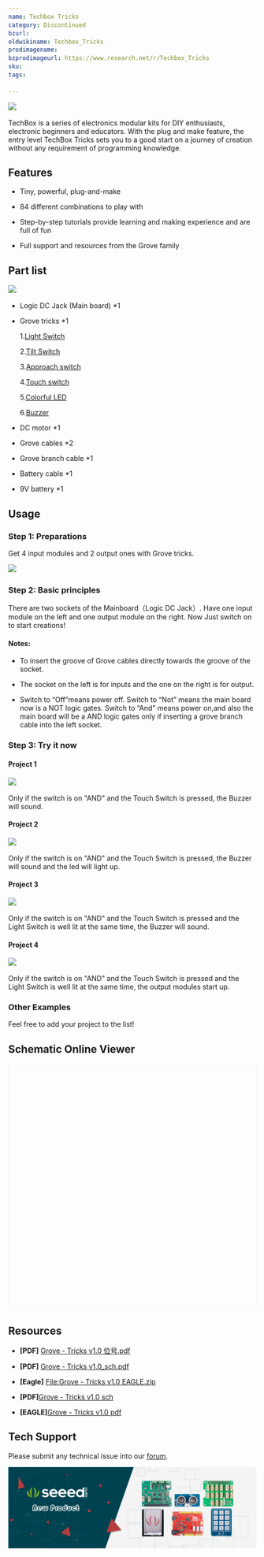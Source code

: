 ```yaml
---
name: Techbox Tricks‏‎
category: Discontinued
bzurl:
oldwikiname: Techbox_Tricks‏‎
prodimagename:
bzprodimageurl: https://www.research.net/r/Techbox_Tricks
sku:
tags:

---
```


![](https://files.seeedstudio.com/wiki/Techbox_Tricks/img/110020006_p1.jpg)

TechBox is a series of electronics modular kits for DIY enthusiasts, electronic beginners and educators.
With the plug and make feature, the entry level TechBox Tricks sets you to a good start on a journey of creation without any requirement of programming knowledge.

##   Features

*   Tiny, powerful, plug-and-make

*   84 different combinations to play with

*   Step-by-step tutorials provide learning and making experience and are full of fun

*   Full support and resources from the Grove family

##   Part list

![](https://files.seeedstudio.com/wiki/Techbox_Tricks/img/110020006_p2.jpg)

*   Logic DC Jack (Main board) *1

*   Grove tricks *1

    1.[Light Switch](https://seeeddoc.github.io/Grove-Light_Sensor/)

    2.[Tilt Switch](https://seeeddoc.github.io/Grove-Tilt_Switch/)

    3.[Approach switch](https://seeeddoc.github.io/Grove-Line_Finder/)

    4.[Touch switch](https://seeeddoc.github.io/Grove-Touch_Sensor/)

    5.[Colorful LED](https://seeeddoc.github.io/Grove-LED_Socket_Kit/)

    6.[Buzzer](https://seeeddoc.github.io/Grove-Buzzer/)

  *   DC motor *1

  *   Grove cables *2

  *   Grove branch cable *1

  *   Battery cable *1

  *   9V battery *1

##   Usage

###  Step 1: Preparations

Get 4 input modules and 2 output ones with Grove tricks.

![](https://files.seeedstudio.com/wiki/Techbox_Tricks/img/Grove_tricks_depart.jpg)

###  Step 2: Basic principles

There are two sockets of the Mainboard（Logic DC Jack）. Have one input module on the left and one output module on the right. Now Just switch on to start creations!

####  Notes:

*   To insert the groove of Grove cables directly towards the groove of the socket.

*   The socket on the left is for inputs and the one on the right is for output.

*   Switch to “Off”means power off. Switch to “Not” means the main board now is a NOT logic gates. Switch to “And” means power on,and also the main board will be a AND logic gates only if inserting a grove branch cable into the left socket.

###  Step 3: Try it now

####  Project 1

![](https://files.seeedstudio.com/wiki/Techbox_Tricks/img/Application_1.jpg)

Only if the switch is on "AND" and the Touch Switch is pressed, the Buzzer will sound.

####  Project 2

![](https://files.seeedstudio.com/wiki/Techbox_Tricks/img/Application_2.jpg)

Only if the switch is on "AND" and the Touch Switch is pressed, the Buzzer will sound and the led will light up.

####  Project 3

![](https://files.seeedstudio.com/wiki/Techbox_Tricks/img/Application_3.jpg)

Only if the switch is on "AND" and the Touch Switch is pressed and the Light Switch is well lit at the same time, the Buzzer will sound.

####  Project 4

![](https://files.seeedstudio.com/wiki/Techbox_Tricks/img/Application_4.jpg)

Only if the switch is on "AND" and the Touch Switch is pressed and the Light Switch is well lit at the same time, the output modules start up.

###  Other Examples

Feel free to add your project to the list!


## Schematic Online Viewer

<div class="altium-ecad-viewer" data-project-src="https://github.com/SeeedDocument/Techbox_Tricks/raw/master/res/Grove-Tricks_v1.0_EAGLE.zip" style="border-radius: 0px 0px 4px 4px; height: 500px; border-style: solid; border-width: 1px; border-color: rgb(241, 241, 241); overflow: hidden; max-width: 1280px; max-height: 700px; box-sizing: border-box;" />
</div>


##  Resources

- **[PDF]**   [Grove - Tricks v1.0 位号.pdf](https://files.seeedstudio.com/wiki/Techbox_Tricks/res/Grove-Tricks_v1.0_%E4%BD%8D%E5%8F%B7.pdf)

- **[PDF]**  [Grove - Tricks v1.0_sch.pdf](https://files.seeedstudio.com/wiki/Techbox_Tricks/res/Grove-Tricks_v1.0_sch.pdf)

- **[Eagle]**   [File:Grove - Tricks v1.0 EAGLE.zip](https://files.seeedstudio.com/wiki/Techbox_Tricks/res/Grove-Tricks_v1.0_EAGLE.zip)
- **[PDF]**[Grove - Tricks v1.0 sch](https://files.seeedstudio.com/wiki/Techbox_Tricks/res/Grove%20-%20Tricks%20v1.0.pdf)

- **[EAGLE]**[Grove - Tricks v1.0 pdf](https://files.seeedstudio.com/wiki/Techbox_Tricks/res/Grove%20-%20Tricks%20v1.0.sch)

## Tech Support
Please submit any technical issue into our [forum](http://forum.seeedstudio.com/). <br /><p style="text-align:center"><a href="https://www.seeedstudio.com/act-4.html?utm_source=wiki&utm_medium=wikibanner&utm_campaign=newproducts" target="_blank"><img src="https://github.com/SeeedDocument/Wiki_Banner/raw/master/new_product.jpg" /></a></p>